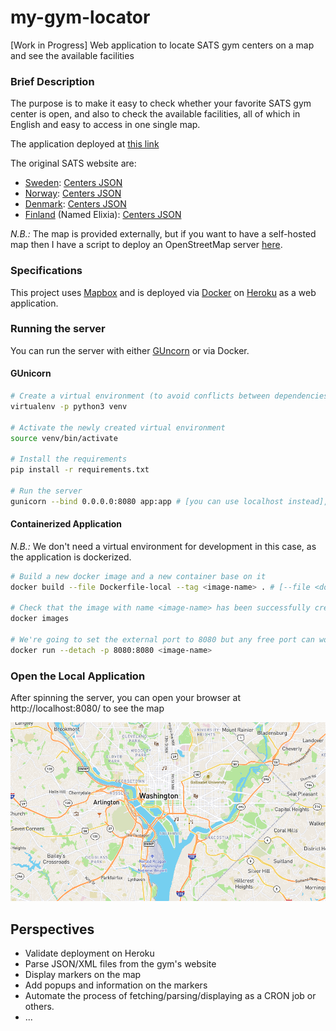# my-gym-locator
[Work in Progress] Web application to locate SATS gym centers on a map and see the available facilities

### Brief Description
The purpose is to make it easy to check whether your favorite SATS gym center is open, and also to check the available facilities, all of which in English and easy to access in one single map.

The application deployed at [this link](https://my-gym-locator.herokuapp.com/)

The original SATS website are:
- [Sweden](https://www.sats.se/): [Centers JSON](https://www.sats.se/webapi/filteredcenters/sv/0/0)
- [Norway](https://www.sats.no/): [Centers JSON](https://www.sats.se/webapi/filteredcenters/no/0/0)
- [Denmark](https://www.sats.com/): [Centers JSON](https://www.sats.com/webapi/filteredcenters/da/0/0)
- [Finland](https://www.elixia.fi/) (Named Elixia): [Centers JSON](https://www.sats.se/webapi/filteredcenters/fi/0/0)

_N.B.:_ The map is provided externally, but if you want to have a self-hosted map then I have a script to deploy an OpenStreetMap server [here](https://github.com/redouane-dev/my-scripts/blob/master/install-openstreetmap-tile-server.sh).


### Specifications
This project uses [Mapbox](https://www.mapbox.com/) and is deployed via [Docker](https://www.docker.com/) on [Heroku](https://www.heroku.com) as a web application.



### Running the server

You can run the server with either [GUncorn](https://gunicorn.org/) or via Docker.


#### GUnicorn

```bash
# Create a virtual environment (to avoid conflicts between dependencies in your Python projects)
virtualenv -p python3 venv

# Activate the newly created virtual environment
source venv/bin/activate

# Install the requirements
pip install -r requirements.txt

# Run the server
gunicorn --bind 0.0.0.0:8080 app:app # [you can use localhost instead], [--reload for debug and dev mode only]
```

#### Containerized Application

_N.B.:_ We don't need a virtual environment for development in this case, as the application is dockerized.

```bash
# Build a new docker image and a new container base on it
docker build --file Dockerfile-local --tag <image-name> . # [--file <dockerfile-name> to specify non-default Dockerfile]

# Check that the image with name <image-name> has been successfully created
docker images

# We're going to set the external port to 8080 but any free port can work. The internal port is designed to be 5000.
docker run --detach -p 8080:8080 <image-name>
```

### Open the Local Application

After spinning the server, you can open your browser at http://localhost:8080/ to see the map

![Image displayed at localhost](./docs/images/localhost.png)


## Perspectives

- Validate deployment on Heroku
- Parse JSON/XML files from the gym's website
- Display markers on the map
- Add popups and information on the markers
- Automate the process of fetching/parsing/displaying as a CRON job or others.
- ...
